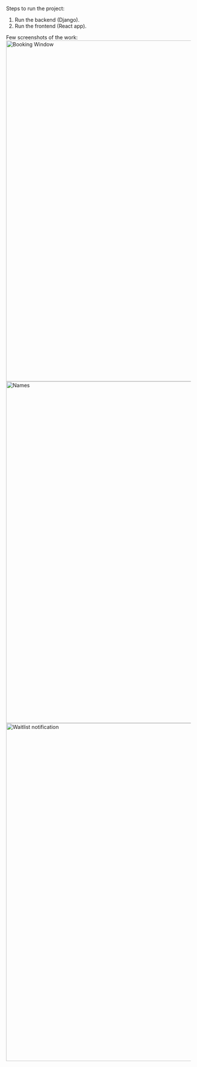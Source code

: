 Steps to run the project:
1. Run the backend (Django).
2. Run the frontend (React app).

Few screenshots of the work:
<img width="1853" height="931" alt="Booking Window" src="https://github.com/user-attachments/assets/91985210-50ed-4b6a-bf60-a0eadaf7a7b7" />
<img width="1846" height="933" alt="Names" src="https://github.com/user-attachments/assets/4aeaf766-2958-4a8e-89ce-6d298e3fbc2c" />
<img width="1852" height="923" alt="Waitlist notification" src="https://github.com/user-attachments/assets/115d50bd-0c4a-48f4-8c93-f2697e35ce6f" />

